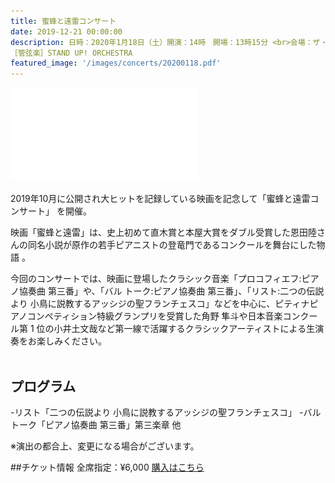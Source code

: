 ```yaml
---
title: 蜜蜂と遠雷コンサート
date: 2019-12-21 00:00:00
description: 日時：2020年1月18日（土）開演：14時　開場：13時15分 <br>会場：ザ・シンフォニーホール（大阪）出演：［指揮］松沼俊彦　［ピアノ］角野隼斗 / 小井戸文哉 / 宮野志織
［管弦楽］STAND UP! ORCHESTRA
featured_image: '/images/concerts/20200118.pdf'
---
```


![](/images/concerts/20200118.pdf)

2019年10月に公開され大ヒットを記録している映画を記念して「蜜蜂と遠雷コンサート」 を開催。

映画「蜜蜂と遠雷」は、史上初めて直木賞と本屋大賞をダブル受賞した恩田陸さんの同名小説が原作の若手ピアニストの登竜門であるコンクールを舞台にした物語 。

今回のコンサートでは、映画に登場したクラシック音楽「プロコフィエフ:ピアノ協奏曲 第三番」や、「バル トーク:ピアノ協奏曲 第三番」、「リスト:二つの伝説より 小鳥に説教するアッシジの聖フランチェスコ」などを中心に、ピティナピアノコンペティション特級グランプリを受賞した角野 隼斗や日本音楽コンクール第 1 位の小井土文哉など第一線で活躍するクラシックアーティストによる生演奏をお楽しみください。
<br>
<br>

## プログラム

-リスト「二つの伝説より 小鳥に説教するアッシジの聖フランチェスコ」
-バルトーク「ピアノ協奏曲 第三番」第三楽章 他

※演出の都合上、変更になる場合がございます。

##チケット情報
全席指定：¥6,000
<a href="https://eplus.jp/sf/detail/3153060001" class="button button--large">購入はこちら</a>
